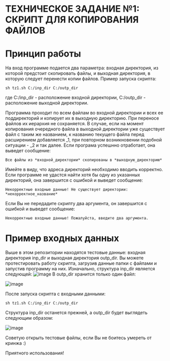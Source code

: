 # ТЕХНИЧЕСКОЕ ЗАДАНИЕ №1: СКРИПТ ДЛЯ КОПИРОВАНИЯ ФАЙЛОВ
# Принцип работы
На вход программе подается два параметра: входная директория, из которой предстоит скопировать файлы, и выходная директория, в которую следует перенести копии файлов. Пример запуска скрипта:
```
sh tz1.sh С:/inp_dir C:/outp_dir
```
где С:/inp_dir - расположение входной директории, C:/outp_dir - расположение выходной директории.

Программа проходит по всем файлам во входной директории и всех ее поддиректорий и копирует их в выходную директорию. При переносе файлов их иерархия не сохраняется. В случае, если на момент копирования очередного файла в выходной директории уже существует файл с таким же названием, к названию текущего файла перед расширением добавляется _1, при повторном возникновении подобной ситуации - _2 и так далее. 
Если програма успешнно отработает, она выведет сообщение:
```
Все файлы из *входной_директории* скопированы в *выходную_директорию*
```
Имейте в виду, что адреса директорий необходимо вводить корректно. Если программе не удастся найти хотя бы одну из указанных директорий, она завершится с ошибкой и выведет сообщение:
```
Некорректные входные данные! Не существует директории: *некорректное_название*
```
Если Вы не передадите скрипту два аргумента, он завершится с ошибкой и выведет сообщение:
```
Некорректные входные данные! Пожалуйста, введите два аргумента.
```

# Пример входных данных
Выше в этом репозитории находятся тестовые данные: входная директория inp_dir и выходная директория outp_dir. Вы можете протестировать работу скрипта, загрузив данные папки с файлами и запустив программу на них.
Изначально, структура inp_dir является следующей:
![image](https://github.com/general-suluguni/TZ1-Osina-D-BI233/assets/167622542/2c0ff2e5-7088-4774-b3b7-53f9a8748177)
В outp_dir хранится только один файл:

![image](https://github.com/general-suluguni/TZ1-Osina-D-BI233/assets/167622542/80c32c2d-355b-42b2-a5c7-9b024cc85690)

После запуска скрипта с входными данными: 
```
sh tz1.sh С:/inp_dir C:/outp_dir
```
Структура inp_dir останется прежней, а outp_dir будет выглядеть следующим образом:


![image](https://github.com/general-suluguni/TZ1-Osina-D-BI233/assets/167622542/15d2ba3f-3156-4e3c-a8f9-d1ec3c616cd2)


Советую открыть тестовые файлы, если Вы не боитесь умереть от кринжа :)

Приятного использования!
